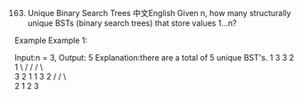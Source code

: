 163. Unique Binary Search Trees
中文English
Given n, how many structurally unique BSTs (binary search trees) that store values 1...n?

Example
Example 1:

Input:n = 3,
Output: 5
Explanation:there are a total of 5 unique BST's.
1           3    3       2      1
 \         /    /       / \      \
  3      2     1       1   3      2
 /      /       \                  \
2     1          2                  3

